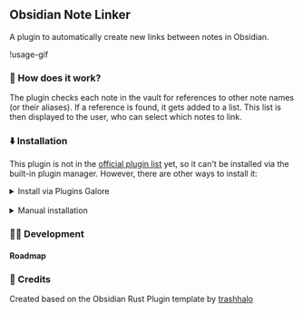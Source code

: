 ## Obsidian Note Linker

A plugin to automatically create new links between notes in Obsidian.

!usage-gif

### 🤨 How does it work?

The plugin checks each note in the vault for references to other note names (or their aliases).
If a reference is found, it gets added to a list. This list is then displayed to the user, who can select which notes to link.

### ⬇️ Installation

This plugin is not in the [official plugin list](https://obsidian.md/plugins) yet, so it can't be installed via the built-in plugin manager. However, there are other ways to install it:
<details>
    <summary>Install via Plugins Galore</summary>
        <br>
        Follow the instructions on <a href="https://github.com/plugins-galore/obsidian-plugins-galore">Plugins Galore</a> to install the plugin.
</details>
<br>
<details>
    <summary>Manual installation</summary>
        <ol>
            <li>
                Download the plugin (zip file) from <a href="https://github.com/AlexW00/obsidian-note-linker/releases/latest"> here</a>.
            </li>
            <li>
                Extract the contents of the zip file into your Obsidian plugins folder (located at <code>MyVault/.obsidian/plugins</code>).
            </li>
        </ol>
</details>

### 👨‍💻 Development

#### Roadmap

### 📃 Credits

Created based on the Obsidian Rust Plugin template by [trashhalo](https://github.com/trashhalo/obsidian-rust-plugin)
